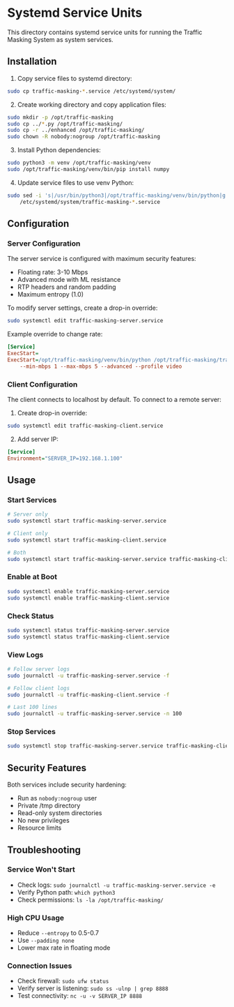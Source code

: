 # Systemd Service Units

This directory contains systemd service units for running the Traffic Masking System as system services.

## Installation

1. Copy service files to systemd directory:
```bash
sudo cp traffic-masking-*.service /etc/systemd/system/
```

2. Create working directory and copy application files:
```bash
sudo mkdir -p /opt/traffic-masking
sudo cp ../*.py /opt/traffic-masking/
sudo cp -r ../enhanced /opt/traffic-masking/
sudo chown -R nobody:nogroup /opt/traffic-masking
```

3. Install Python dependencies:
```bash
sudo python3 -m venv /opt/traffic-masking/venv
sudo /opt/traffic-masking/venv/bin/pip install numpy
```

4. Update service files to use venv Python:
```bash
sudo sed -i 's|/usr/bin/python3|/opt/traffic-masking/venv/bin/python|g' \
    /etc/systemd/system/traffic-masking-*.service
```

## Configuration

### Server Configuration

The server service is configured with maximum security features:
- Floating rate: 3-10 Mbps
- Advanced mode with ML resistance
- RTP headers and random padding
- Maximum entropy (1.0)

To modify server settings, create a drop-in override:
```bash
sudo systemctl edit traffic-masking-server.service
```

Example override to change rate:
```ini
[Service]
ExecStart=
ExecStart=/opt/traffic-masking/venv/bin/python /opt/traffic-masking/traffic_masking_server.py \
    --min-mbps 1 --max-mbps 5 --advanced --profile video
```

### Client Configuration

The client connects to localhost by default. To connect to a remote server:

1. Create drop-in override:
```bash
sudo systemctl edit traffic-masking-client.service
```

2. Add server IP:
```ini
[Service]
Environment="SERVER_IP=192.168.1.100"
```

## Usage

### Start Services
```bash
# Server only
sudo systemctl start traffic-masking-server.service

# Client only
sudo systemctl start traffic-masking-client.service

# Both
sudo systemctl start traffic-masking-server.service traffic-masking-client.service
```

### Enable at Boot
```bash
sudo systemctl enable traffic-masking-server.service
sudo systemctl enable traffic-masking-client.service
```

### Check Status
```bash
sudo systemctl status traffic-masking-server.service
sudo systemctl status traffic-masking-client.service
```

### View Logs
```bash
# Follow server logs
sudo journalctl -u traffic-masking-server.service -f

# Follow client logs
sudo journalctl -u traffic-masking-client.service -f

# Last 100 lines
sudo journalctl -u traffic-masking-server.service -n 100
```

### Stop Services
```bash
sudo systemctl stop traffic-masking-server.service traffic-masking-client.service
```

## Security Features

Both services include security hardening:
- Run as `nobody:nogroup` user
- Private /tmp directory
- Read-only system directories
- No new privileges
- Resource limits

## Troubleshooting

### Service Won't Start
- Check logs: `sudo journalctl -u traffic-masking-server.service -e`
- Verify Python path: `which python3`
- Check permissions: `ls -la /opt/traffic-masking/`

### High CPU Usage
- Reduce `--entropy` to 0.5-0.7
- Use `--padding none`
- Lower max rate in floating mode

### Connection Issues
- Check firewall: `sudo ufw status`
- Verify server is listening: `sudo ss -ulnp | grep 8888`
- Test connectivity: `nc -u -v SERVER_IP 8888`
